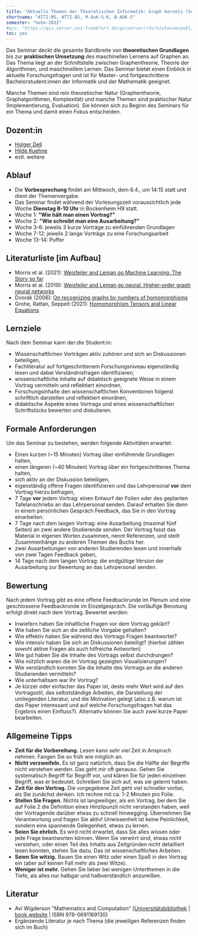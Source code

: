 ```yaml
---
title: "Aktuelle Themen der Theoretischen Informatik: Graph kernels (Seminar)"
shortname: "ATTI-MS, ATTI-BS, M-AuK-S-K, B-AUK-S"
semester: "SoSe-2022"
#qis: "https://qis.server.uni-frankfurt.de/qisserver/rds?state=verpublish&status=init&vmfile=no&publishid=326013&moduleCall=webInfo&publishConfFile=webInfo&publishSubDir=veranstaltung"
toc: yes
---
```


Das Seminar deckt die gesamte Bandbreite von **theoretischen Grundlagen** bis zur **praktischen Umsetzung** des maschinellen Lernens auf Graphen an.
Das Thema liegt an der Schnittstelle zwischen Graphentheorie, Theorie der Algorithmen, und maschinellem Lernen.
Das Seminar bietet einen Einblick in aktuelle Forschungsfragen und ist für Master- und fortgeschrittene Bachelorstudent:innen der Informatik und der Mathematik geeignet.

Manche Themen sind rein theoretischer Natur (Graphentheorie, Graphalgorithmen, Komplexität) und manche Themen sind praktischer Natur (Implementierung, Evaluation). Sie können sich zu Beginn des Seminars für ein Thema und damit einen Fokus entscheiden.

## Dozent:in

- [Holger Dell](/~dell/)
- [Hilde Kuehne](https://hildekuehne.github.io/)
- evtl. weitere

## Ablauf

- Die **Vorbesprechung** findet am Mittwoch, dem 6.4., um 14:15 statt und dient der Themenvergabe.
- Das Seminar findet während der Vorlesungszeit voraussichtlich jede Woche **Dienstag 8-10 Uhr** in Bockenheim H9 statt.
- Woche 1: **"Wie hält man einen Vortrag?"**
- Woche 2: **"Wie schreibt man eine Ausarbeitung?"**
- Woche 3-6: jeweils 3 kurze Vorträge zu einführenden Grundlagen
- Woche 7-12: jeweils 2 lange Vorträge zu eine Forschungsarbeit
- Woche 13-14: Puffer

## Literaturliste [im Aufbau]

- Morris et al. (2021): [Weisfeiler and Leman go Machine Learning: The Story so far](https://arxiv.org/pdf/2112.09992.pdf)
- Morris et al. (2019): [Weisfeiler and Leman go neural: Higher-order graph neural networks](https://arxiv.org/pdf/1810.02244.pdf)
- Dvorák (2006): [On recognizing graphs by numbers of homomorphisms](https://iti.mff.cuni.cz/series/2006/287.pdf)
- Grohe, Rattan, Seppelt (2021): [Homomorphism Tensors and Linear Equations](https://arxiv.org/pdf/2111.11313.pdf)

## Lernziele

Nach dem Seminar kann der:die Student:in:

- Wissenschaftlichen Vorträgen aktiv zuhören und sich an Diskussionen beteiligen,
- Fachliteratur auf fortgeschrittenem Forschungsniveau eigenständig lesen und dabei Verständnisfragen identifizieren,
- wissenschaftliche Inhalte auf didaktisch geeignete Weise in einem Vortrag vermitteln und reflektiert einordnen,
- Forschungsinhalte den wissenschaftlichen Konventionen folgend schriftlich darstellen und reflektiert einordnen,
- didaktische Aspekte eines Vortrags und eines wissenschaftlichen Schriftstücks bewerten und diskutieren.

## Formale Anforderungen

Um das Seminar zu bestehen, werden folgende Aktivitäten erwartet:

- Einen kurzen (~15 Minuten) Vortrag über einführende Grundlagen halten,
- einen längeren (~40 Minuten) Vortrag über ein fortgeschrittenes Thema halten,
- sich aktiv an der Diskussion beteiligen,
- eigenständig offene Fragen identifizieren und das Lehrpersonal **vor** dem Vortrag hierzu befragen,
- 7 Tage **vor** jedem Vortrag: einen Entwurf der Folien oder des geplanten Tafelanschriebs an das Lehrpersonal senden. Darauf erhalten Sie dann in einem persönlichen Gespräch Feedback, das Sie in den Vortrag einarbeiten.
- 7 Tage nach dem langen Vortrag: eine Ausarbeitung (maximal fünf Seiten) an zwei andere Studierende senden. Der Vortrag fasst das Material in eigenen Worten zusammen, nennt Referenzen, und stellt Zusammenhänge zu anderen Themen des Buchs her.
- zwei Ausarbeitungen von anderen Studierenden lesen und innerhalb von zwei Tagen Feedback geben,
- 14 Tage nach dem langen Vortrag: die endgültige Version der Ausarbeitung zur Bewertung an das Lehrpersonal senden.

## Bewertung

Nach jedem Vortrag gibt es eine offene Feedbackrunde im Plenum und eine geschlossene Feedbackrunde im Einzelgespräch. Die vorläufige Benotung erfolgt direkt nach dem Vortrag. Bewertet werden:

- Inwiefern haben Sie inhaltliche Fragen vor dem Vortrag geklärt?
- Wie haben Sie sich an die zeitliche Vorgabe gehalten?
- Wie effektiv haben Sie während des Vortrags Fragen beantwortet?
- Wie intensiv haben Sie sich an Diskussionen beteiligt? (hierbei zählen sowohl aktive Fragen als auch hilfreiche Antworten)
- Wie gut haben Sie die Inhalte des Vortrags selbst durchdrungen?
- Wie nützlich waren die im Vortrag gezeigten Visualisierungen?
- Wie verständlich konnten Sie die Inhalte des Vortrags an die anderen Studierenden vermitteln?
- Wie unterhaltsam war Ihr Vortrag?
- Je kürzer oder einfacher das Paper ist, desto mehr Wert wird auf den Vortragsstil, das selbstständige Arbeiten, die Darstellung der umliegenden Literatur, und die Motivation gelegt (also z.B. warum ist das Paper interessant und auf welche Forschungsfragen hat das Ergebnis einen Einfluss?). Alternativ können Sie auch zwei kurze Paper bearbeiten.

## Allgemeine Tipps

- **Zeit für die Vorbereitung.** Lesen kann *sehr viel* Zeit in Anspruch nehmen. Fangen Sie so früh wie möglich an.
- **Nicht verzweifeln.** Es ist ganz natürlich, dass Sie die Hälfte der Begriffe nicht verstehen werden. Das geht mir oft genauso. Gehen Sie systematisch Begriff für Begriff vor, und klären Sie für jeden einzelnen Begriff, was er bedeutet. Schreiben Sie sich auf, was sie gelernt haben.
- **Zeit für den Vortrag.** Die vorgegebene Zeit geht viel schneller vorbei, als Sie zunächst denken. Ich rechne mit ca. 1-2 Minuten pro Folie.
- **Stellen Sie Fragen.** Nichts ist langweiliger, als ein Vortrag, bei dem Sie auf Folie 2 die Definition eines Hinzlipunzli nicht verstanden haben, weil der Vortragende darüber etwas zu schnell hinwegging. Übernehmen Sie Verantwortung und fragen Sie aktiv! Unwissenheit ist keine Peinlichkeit, sondern eine spannende Gelegenheit, etwas zu lernen.
- **Seien Sie ehrlich.** Es wird nicht erwartet, dass Sie alles wissen oder jede Frage beantworten können. Wenn Sie verwirrt sind, etwas nicht verstehen, oder einen Teil des Inhalts aus Zeitgründen nicht detailliert lesen konnten, stehen Sie dazu. Das ist wissenschaftliches Arbeiten.
- **Seien Sie witzig.** Bauen Sie einen Witz oder einen Spaß in den Vortrag ein (aber auf keinen Fall mehr als zwei Witze).
- **Weniger ist mehr.** Gehen Sie lieber bei wenigen Unterthemen in die Tiefe, als alles nur halbgar und halbverständlich anzureißen.

## Literatur

- Avi Wigderson "Mathematics and Computation" [[Universitätsbibliothek](https://hds.hebis.de/ubffm/Record/HEB455451966) | [book website](https://www.math.ias.edu/avi/book) | ISBN 978-0691189130]
- Ergänzende Literatur je nach Thema (die jeweiligen Referenzen finden sich im Buch)

